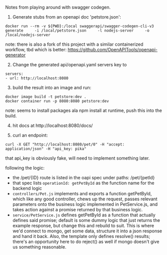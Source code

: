 Notes from playing around with swagger codegen.

1. Generate stubs from an openapi doc 'petstore.json':

```
docker run --rm -v ${PWD}:/local swaggerapi/swagger-codegen-cli-v3 generate     -i /local/petstore.json     -l nodejs-server     -o /local/nodejs-server
```

note: there is also a fork of this project with a similar containerized workflow, tbd which is better: https://github.com/OpenAPITools/openapi-generator

2. Change the generated api/openapi.yaml servers key to

```
servers:
- url: http://localhost:8080
```

3. build the result into an image and run:

```
docker image build -t petstore:dev .
docker container run -p 8080:8080 petstore:dev
```

note: seems to install packages ala npm install at runtime, push this into the build.

4. hit docs at http://localhost:8080/docs/

5. curl an endpoint:

```
curl -X GET "http://localhost:8080/pet/0" -H "accept: application/json" -H "api_key: pika"
```

that api_key is obviously fake, will need to implement something later.

following the logic:
 - the /pet/{ID} route is listed in the oapi spec under paths: /pet/{petId}
 - that spec lists `operationId: getPetById` as the function name for the backend logic
 - `controllers/Pet.js` implements and exports a function getPetById, which like any good controller, chews up the request, passes relevant parameters onto the business logic implemented in PetService.js, and takes action against a promise returned by that business logic.
 - `service/PetService.js` defines getPetById as a function that actually defines said promise; default is some dummy logic that just returns the example response, but change this and rebuild to suit. This is where we'd connect to mongo, get some data, structure it into a json response and hand it back. Also, the template only defines resolve() results; there's an opportunity here to do reject() as well if mongo doesn't give us something reasonable.